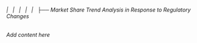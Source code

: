 ###### |   |   |   |   |   ├── Market Share Trend Analysis in Response to Regulatory Changes

*Add content here*